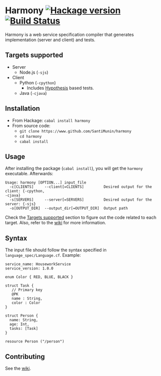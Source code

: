 # Harmony [![Hackage version](https://img.shields.io/hackage/v/harmony.svg?style=flat)](https://hackage.haskell.org/package/harmony) [![Build Status](https://secure.travis-ci.org/SantiMunin/harmony.svg?branch=master)](http://travis-ci.org/SantiMunin/harmony)
Harmony is a web service specification compiler that generates implementation (server and client) and tests.

## Targets supported

+ Server
  * Node.js (`-sjs`)
+ Client 
  + Python (`-cpython`)
    + Includes [Hypothesis](https://github.com/DRMacIver/hypothesis) based tests.
  + Java (`-cjava`)

## Installation

+ From Hackage: `cabal install harmony`
+ From source code: 
  + `git clone https://www.github.com/SantiMunin/harmony`
  + `cd harmony`
  + `cabal install`

## Usage

After installing the package (`cabal install`), you will get the `harmony` executable. Afterwards:

```
Usage: harmony [OPTION...] input_file
  -c[CLIENTS]     --client[=CLIENTS]         Desired output for the client: {-cpython,
-cjava}
  -s[SERVERS]     --server[=SERVERS]         Desired output for the server: {-sjs}
  -o[OUTPUT_DIR]  --output_dir[=OUTPUT_DIR]  Output path
```
Check the [Targets supported](#targets-supported) section to figure out the code related to each target. Also, refer to the [wiki](https://github.com/SantiMunin/harmony/wiki) for more information.

## Syntax

The input file should follow the syntax specified in `language_spec/Language.cf`. Example:

    service_name: HouseworkService
    service_version: 1.0.0

    enum Color { RED, BLUE, BLACK }

    struct Task {
       // Primary key
       @PK
       name : String,
       color : Color
    }

    struct Person {
      name: String,
      age: Int,
      tasks: [Task]
    }

    resource Person ("/person")

## Contributing

See the [wiki](https://github.com/SantiMunin/harmony/wiki).
